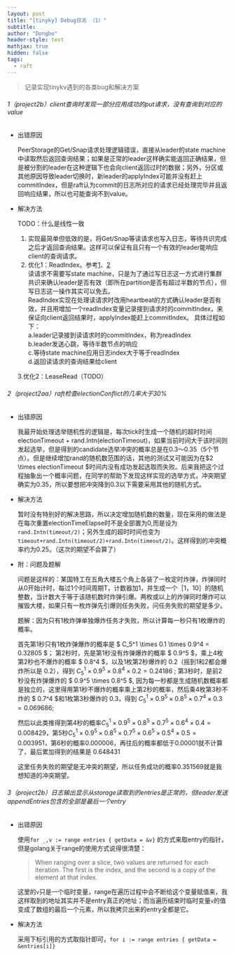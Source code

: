 ```yaml
---
layout: post
title: "[tinyky] Debug日志 （1）"
subtitle: 
author: "Dongbo"
header-style: text
mathjax: true
hidden: false
tags:
  - raft
---
```


> 记录实现tinykv遇到的各类bug和解决方案

###### 1（project2b）client查询时发现一部分应用成功的put请求，没有查询到对应的value
  
  - 出错原因

     PeerStorage的Get/Snap请求处理逻辑错误，直接从leader的state machine中读取然后返回查询结果；如果是正常的leader这样确实能返回正确结果，但是被分割的leader在这种逻辑下也会向client返回过时的数据；另外，分区或其他原因导致leader切换时，新leader的applyIndex可能并没有赶上commitIndex，但是raft认为commit的日志所对应的请求已经处理完毕并且返回响应结果，所以也可能查询不到value。
  - 解决方法
    
    TODO：什么是线性一致
    
      1. 实现最简单但低效的是，将Get/Snap等读请求也写入日志，等待共识完成之后才返回查询结果。这样可以保证有且只有一个有效的leader能响应client的查询请求。
      2. 优化1：ReadIndex。参考[1]、[2]  
        读请求不需要写state machine，只是为了通过写日志这一方式进行集群共识来确认leader是否有效（即所在partition是否有超过半数的节点），但写日志这一操作其实可以免去。  
        ReadIndex实现在处理读请求时改用heartbeat的方式确认leader是否有效，并且用增加一个readIndex变量记录接到请求时的commitIndex，来保证向client返回结果时，applyIndex能赶上commitIndex。
        具体过程如下：  
          a.leader记录接到读请求时的commitIndex，称为readIndex  
          b.leader发送心跳，等待半数节点的响应  
          c.等待state machine应用日志index大于等于readIndex  
          d.返回读请求的查询结果给client  

      3.优化2：LeaseRead（TODO）

###### 2（project2aa）raft检查electionConflict的几率大于30%

  - 出错原因

    我最开始处理选举随机性的逻辑是，每次tick时生成一个随机的超时时间electionTimeout + rand.Intn(electionTimeout)，如果当前时间大于该时间则发起选举，但是得到的candidate选举冲突的概率总是在0.3～0.35（5个节点）。但是继续增加rand的随机数范围的话，其他的测试又可能因为在$2 \times electionTimeout $时间内没有成功发起选取而失败。后来我把这个过程抽象出一个概率问题，在同学的帮助下发现这样实现的选举方式，冲突期望确实为0.35，所以要想把冲突降到0.3以下需要采用其他的随机方式。
  
  - 解决方法

    暂时没有特别好的解决思路，所以决定增加随机数的数量，现在采用的做法是在每次重置electionTimeElapse时不是全部置为0,而是设为`rand.Intn(timeout/2)`；另外生成的超时时间也变为`timeout+rand.Intn(timeout/2)+rand.Intn(timeout/2)`。这样得到的冲突概率约为0.25。（这次的期望不会算了）

  - 附：问题及题解

    问题是这样的：某国特工在五角大楼五个角上各装了一枚定时炸弹，炸弹同时从0开始计时，每过1个时间周期T，计数器加1，并生成一个［1，10］的随机整数，当计数大于等于该随机数时炸弹引爆。两枚或以上的炸弹同时爆炸可以摧毁大楼，如果只有一枚炸弹先引爆则任务失败，问任务失败的期望是多少。

    题解：因为只有1枚炸弹单独爆炸任务才失败，所以计算每一秒只有1枚爆炸的概率。

    首先第1秒只有1枚炸弹爆炸的概率是 $ C_5^1 \times 0.1 \times 0.9^4 = 0.32805 $；
    第2秒时，先是第1秒没有炸弹爆炸的概率 $ 0.9^5 $，乘上4枚第2秒也不爆炸的概率 $ 0.8^4 $，以及1枚第2秒爆炸的 0.2（摇到1和2都会爆炸所以是 $0.2$），得到 $C_5^1 \times 0.9^5 \times 0.8^4 \times 0.2 = 0.24186$ ;
    第3秒时，是前2秒没有炸弹爆炸的 $ 0.9^5 \times 0.8^5 $, 因为每一秒都是生成随机数概率都是独立的，这里得用第1秒不爆炸的概率乘上第2秒的概率，然后乘4枚第3秒不炸的 $ 0.7^4 $和1枚第3秒爆炸的 0.3，得到 $C_5^1 \times 0.9^5 \times 0.8^5 \times 0.7^4 \times 0.3 = 0.069686$;

    然后以此类推得到第4秒的概率$C_5^1 \times 0.9^5 \times 0.8^5 \times 0.7^5 \times 0.6^4 \times 0.4 = 0.008429$，第5秒$C_5^1 \times 0.9^5 \times 0.8^5 \times 0.7^5 \times 0.6^5 \times 0.5^4 \times 0.5 = 0.003951$，第6秒的概率0.000006，再往后的概率都低于0.00001就不计算了，最后累加得到的结果是 0.648431

    这里任务失败的期望是无冲突的期望，所以任务成功的概率0.351569就是我想知道的冲突期望。

###### 3（project2b）日志输出显示从storage读取到的entries是正常的，但leader发送appendEntries包含的全部是最后一个entry

  - 出错原因
  
    使用`for _,v := range entries { getData = &v}` 的方式来取entry的指针，但是golang关于range的使用方式说得很清楚：
  
    > When ranging over a slice, two values are returned for each iteration. The first is the index, and the second is a copy of the element at that index.

    这里的`v`只是一个临时变量，range在遍历过程中会不断给这个变量赋值来，我这样取到的地址其实并不是entry真正的地址；而当遍历结束时临时变量`v`的值变成了数组的最后一个元素，所以我拷贝出来的entry全都是它。

  - 解决方法
    
    采用下标引用的方式取指针即可，`for i := range entries { getData = &entries[i]} `
    

[1]: https://pingcap.com/zh/blog/linearizability-and-raft
[2]: https://keys961.github.io/2020/11/06/etcd-raft-7/